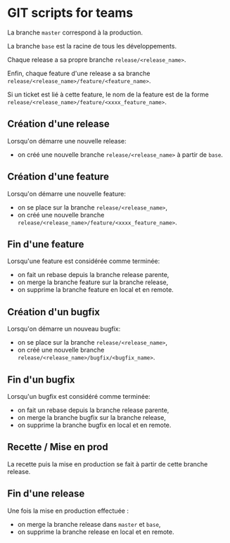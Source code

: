 # GIT scripts for teams

La branche `master` correspond à la production.

La branche `base` est la racine de tous les développements.

Chaque release a sa propre branche `release/<release_name>`.

Enfin, chaque feature d'une release a sa branche `release/<release_name>/feature/<feature_name>`.

Si un ticket est lié à cette feature, le nom de la feature est de la forme `release/<release_name>/feature/<xxxx_feature_name>`.

## Création d'une release

Lorsqu'on démarre une nouvelle release:

* on créé une nouvelle branche `release/<release_name>` à partir de `base`.

## Création d'une feature

Lorsqu'on démarre une nouvelle feature:

* on se place sur la branche `release/<release_name>`,
* on créé une nouvelle branche `release/<release_name>/feature/<xxxx_feature_name>`.

## Fin d'une feature

Lorsqu'une feature est considérée comme terminée:

* on fait un rebase depuis la branche release parente,
* on merge la branche feature sur la branche release,
* on supprime la branche feature en local et en remote.

## Création d'un bugfix

Lorsqu'on démarre un nouveau bugfix:

* on se place sur la branche `release/<release_name>`,
* on créé une nouvelle branche `release/<release_name>/bugfix/<bugfix_name>`.

## Fin d'un bugfix

Lorsqu'un bugfix est considéré comme terminée:

* on fait un rebase depuis la branche release parente,
* on merge la branche bugfix sur la branche release,
* on supprime la branche bugfix en local et en remote.

## Recette / Mise en prod

La recette puis la mise en production se fait à partir de cette branche release.

## Fin d'une release

Une fois la mise en production effectuée :

* on merge la branche release dans `master` et `base`,
* on supprime la branche release en local et en remote. 
